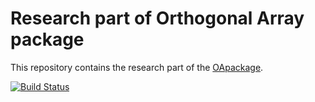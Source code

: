 # Research part of Orthogonal Array package

This repository contains the research part of the
[OApackage](https://github.com/eendebakpt/oapackage).

[![Build Status](https://travis-ci.org/eendebakpt/oaresearch.svg?branch=master)](https://travis-ci.org/eendebakpt/oaresearch)
